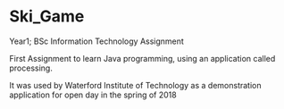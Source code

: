 # Ski_Game
Year1; BSc Information Technology Assignment


First Assignment to learn Java programming, using an application called processing.

It was used by Waterford Institute of Technology as a demonstration application for open day in the spring of 2018

